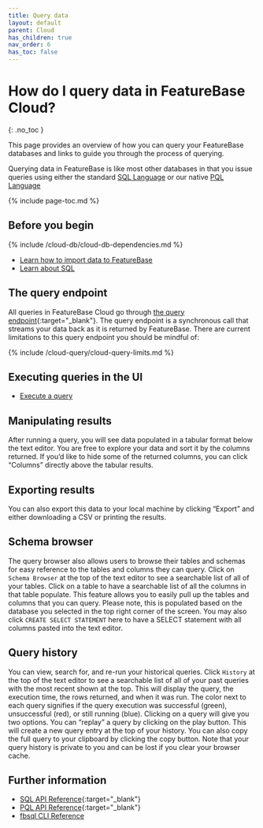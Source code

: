```yaml
---
title: Query data
layout: default
parent: Cloud
has_children: true
nav_order: 6
has_toc: false
---
```


# How do I query data in FeatureBase Cloud?
{: .no_toc }

This page provides an overview of how you can query your FeatureBase databases and links to guide you through the process of querying.

Querying data in FeatureBase is like most other databases in that you issue queries using either the standard [SQL Language](/docs/sql-guide/sql-guide-home) or our native [PQL Language](/docs/pql-guide/pql-home)

{% include page-toc.md %}

## Before you begin

{% include /cloud-db/cloud-db-dependencies.md %}
* [Learn how to import data to FeatureBase](/docs/cloud/cloud-ingest/cloud-ingest-manage)
* [Learn about SQL](/docs/sql-guide/sql-guide-home)

## The query endpoint

All queries in FeatureBase Cloud go through [the query endpoint](https://api-docs-featurebase-cloud.redoc.ly/latest#tag/Query){:target="_blank"}. The query endpoint is a synchronous call that streams your data back as it is returned by FeatureBase. There are current limitations to this query endpoint you should be mindful of:

{% include /cloud-query/cloud-query-limits.md %}

## Executing queries in the UI

* [Execute a query](/docs/cloud/cloud-query/cloud-query-execute/)

## Manipulating results
After running a query, you will see data populated in a tabular format below the text editor. You are free to explore your data and sort it by the columns returned. If you’d like to hide some of the returned columns, you can click “Columns” directly above the tabular results. 

## Exporting results
You can also export this data to your local machine by clicking “Export” and either downloading a CSV or printing the results.

## Schema browser
The query browser also allows users to browse their tables and schemas for easy reference to the tables and columns they can query. Click on `Schema Browser` at the top of the text editor to see a searchable list of all of your tables. Click on a table to have a searchable list of all the columns in that table populate. This feature allows you to easily pull up the tables and columns that you can query. Please note, this is populated based on the database you selected in the top right corner of the screen. You may also click `CREATE SELECT STATEMENT` here to have a SELECT statement with all columns pasted into the text editor.

## Query history
You can view, search for, and re-run your historical queries. Click `History` at the top of the text editor to see a searchable list of all of your past queries with the most recent shown at the top. This will display the query, the execution time, the rows returned, and when it was run. The color next to each query signifies if the query execution was successful (green), unsuccessful (red), or still running (blue). Clicking on a query will give you two options. You can “replay” a query by clicking on the play button. This will create a new query entry at the top of your history. You can also copy the full query to your clipboard by clicking the copy button. Note that your query history is private to you and can be lost if you clear your browser cache.

## Further information
* [SQL API Reference](https://api-docs-featurebase-cloud.redoc.ly/latest#operation/querySqlDatabase){:target="_blank"}
* [PQL API Reference](https://api-docs-featurebase-cloud.redoc.ly/latest#operation/queryPqlDatabase){:target="_blank"}
* [fbsql CLI Reference](/docs/tools/fbsql/fbsql-home/)
